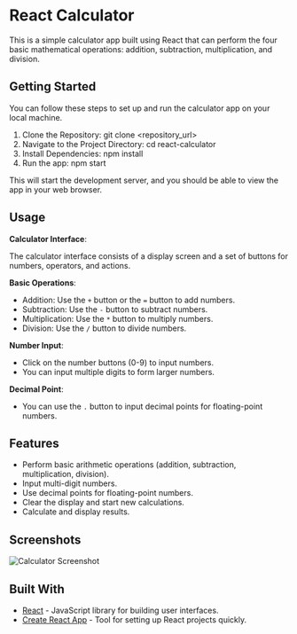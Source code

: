 # React Calculator
This is a simple calculator app built using React that can perform the four basic mathematical operations: addition, subtraction, multiplication, and division.

## Getting Started
You can follow these steps to set up and run the calculator app on your local machine.
1. Clone the Repository: git clone <repository_url>
2. Navigate to the Project Directory: cd react-calculator
3. Install Dependencies: npm install
4. Run the app: npm start

This will start the development server, and you should be able to view the app in your web browser.

## Usage

**Calculator Interface**:

The calculator interface consists of a display screen and a set of buttons for numbers, operators, and actions.

**Basic Operations**:

- Addition: Use the `+` button or the `=` button to add numbers.
- Subtraction: Use the `-` button to subtract numbers.
- Multiplication: Use the `*` button to multiply numbers.
- Division: Use the `/` button to divide numbers.

**Number Input**:

- Click on the number buttons (0-9) to input numbers.
- You can input multiple digits to form larger numbers.

**Decimal Point**:

- You can use the `.` button to input decimal points for floating-point numbers.


## Features

- Perform basic arithmetic operations (addition, subtraction, multiplication, division).
- Input multi-digit numbers.
- Use decimal points for floating-point numbers.
- Clear the display and start new calculations.
- Calculate and display results.

## Screenshots

![Calculator Screenshot](/screenshot.png)

## Built With

- [React](https://reactjs.org/) - JavaScript library for building user interfaces.
- [Create React App](https://reactjs.org/docs/create-a-new-react-app.html) - Tool for setting up React projects quickly.
